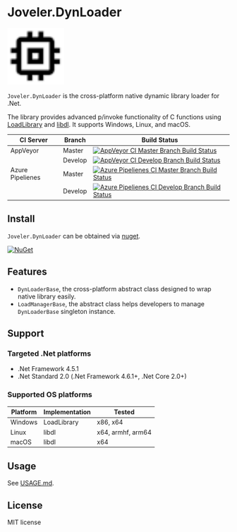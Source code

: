 # Joveler.DynLoader

<div style="text-align: left">
    <img src="./Image/Logo.svg" height="128">
</div>

`Joveler.DynLoader` is the cross-platform native dynamic library loader for .Net.

The library provides advanced p/invoke functionality of C functions using [LoadLibrary](https://docs.microsoft.com/en-us/windows/win32/api/libloaderapi/nf-libloaderapi-loadlibraryw) and [libdl](http://man7.org/linux/man-pages/man3/dlopen.3.html). It supports Windows, Linux, and macOS.

| CI Server        | Branch    | Build Status   |
|------------------|-----------|----------------|
| AppVeyor         | Master    | [![AppVeyor CI Master Branch Build Status](https://ci.appveyor.com/api/projects/status/69h8nrpyqx875bcm/branch/master?svg=true)](https://ci.appveyor.com/project/ied206/joveler-dynloader/branch/master) |
|                  | Develop   | [![AppVeyor CI Develop Branch Build Status](https://ci.appveyor.com/api/projects/status/69h8nrpyqx875bcm/branch/develop?svg=true)](https://ci.appveyor.com/project/ied206/joveler-dynloader/branch/develop) |
| Azure Pipelienes | Master    | [![Azure Pipelienes CI Master Branch Build Status](https://dev.azure.com/ied206/Joveler.DynLoader/_apis/build/status/ied206.Joveler.DynLoader?branchName=master)](https://dev.azure.com/ied206/Joveler.DynLoader/_build) |
|                  | Develop   | [![Azure Pipelienes CI Develop Branch Build Status](https://dev.azure.com/ied206/Joveler.DynLoader/_apis/build/status/ied206.Joveler.DynLoader?branchName=develop)](https://dev.azure.com/ied206/Joveler.DynLoader/_build) |

## Install

`Joveler.DynLoader` can be obtained via [nuget](https://www.nuget.org/packages/Joveler.DynLoader).

[![NuGet](https://buildstats.info/nuget/Joveler.DynLoader)](https://www.nuget.org/packages/Joveler.DynLoader)

## Features

- `DynLoaderBase`, the cross-platform abstract class designed to wrap native library easily.
- `LoadManagerBase`, the abstract class helps developers to manage `DynLoaderBase` singleton instance.

## Support

### Targeted .Net platforms

- .Net Framework 4.5.1
- .Net Standard 2.0 (.Net Framework 4.6.1+, .Net Core 2.0+)

### Supported OS platforms

| Platform | Implementation | Tested            |
|----------|----------------|-------------------|
| Windows  | LoadLibrary    | x86, x64          |
| Linux    | libdl          | x64, armhf, arm64 |
| macOS    | libdl          | x64               |

## Usage

See [USAGE.md](./USAGE.md).

## License

MIT license
